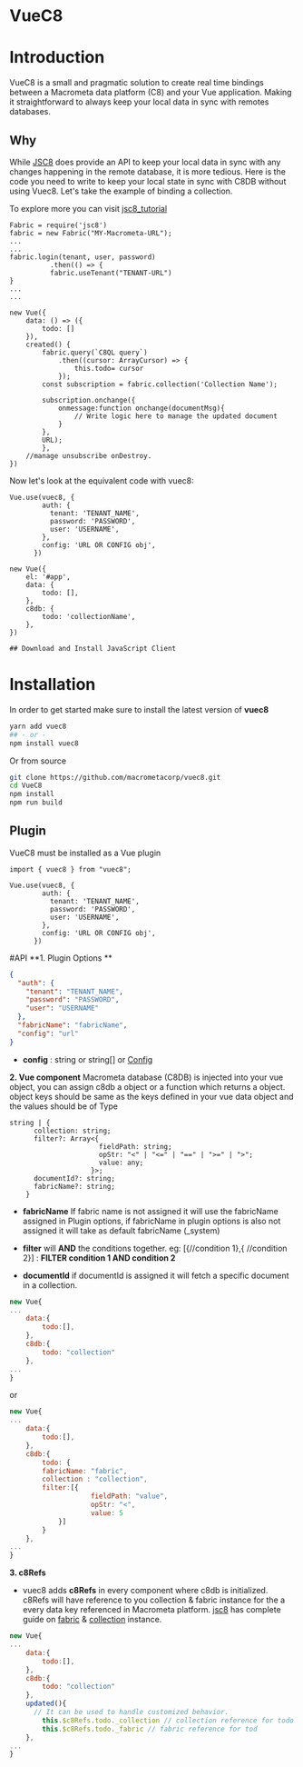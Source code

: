 # VueC8

# Introduction

VueC8 is a small and pragmatic solution to create real time bindings between a Macrometa data platform (C8) and your Vue application. Making it straightforward to always keep your local data in sync with remotes databases.

## Why

While [JSC8](https://github.com/macrometacorp/jsC8 'JSC8') does provide an API to keep your local data in sync with any changes happening in the remote database, it is more tedious. Here is the code you need to write to keep your local state in sync with C8DB without using Vuec8. Let's take the example of binding a collection.

To explore more you can visit [jsc8_tutorial](https://cdn.document360.io/d1a6730a-fd70-4f0a-a08d-dfa28ca8b958/Images/Documentation/pyc8_tutorial.png)

    Fabric = require('jsc8')
    fabric = new Fabric("MY-Macrometa-URL");
    ...
    ...
    fabric.login(tenant, user, password)
              .then(() => {
              fabric.useTenant("TENANT-URL")
    }
    ...
    ...

    new Vue({
    	data: () => ({
    		todo: []
    	}),
    	created() {
    		fabric.query(`C8QL query`)
        		.then((cursor: ArrayCursor) => {
    				this.todo= cursor
    			});
    		const subscription = fabric.collection('Collection Name');

    		subscription.onchange({
    			onmessage:function onchange(documentMsg){
    				// Write logic here to manage the updated document
    			}
    		},
    		URL);
    		},
    	//manage unsubscribe onDestroy.
    })

Now let's look at the equivalent code with vuec8:

    Vue.use(vuec8, {
            auth: {
              tenant: 'TENANT_NAME',
              password: 'PASSWORD',
              user: 'USERNAME',
            },
            config: 'URL OR CONFIG obj',
          })

    new Vue({
    	el: '#app',
    	data: {
    		todo: [],
    	},
    	c8db: {
    		todo: 'collectionName',
    	},
    })

    ## Download and Install JavaScript Client

# Installation

In order to get started make sure to install the latest version of **vuec8**

```bash
yarn add vuec8
## - or -
npm install vuec8
```

Or from source

```bash
git clone https://github.com/macrometacorp/vuec8.git
cd VueC8
npm install
npm run build
```

## Plugin

VueC8 must be installed as a Vue plugin

    import { vuec8 } from "vuec8";

    Vue.use(vuec8, {
            auth: {
              tenant: 'TENANT_NAME',
              password: 'PASSWORD',
              user: 'USERNAME',
            },
            config: 'URL OR CONFIG obj',
          })

#API
**1. Plugin Options **

```json
{
  "auth": {
    "tenant": "TENANT_NAME",
    "password": "PASSWORD",
    "user": "USERNAME"
  },
  "fabricName": "fabricName",
  "config": "url"
}
```

- **config** : string or string[] or [Config](https://github.com/Macrometacorp/jsC8/blob/master/src/connection.ts#L66 'Config')

**2. Vue component**
Macrometa database (C8DB) is injected into your vue object, you can assign c8db a object or a function which returns a object. object keys should be same as the keys defined in your vue data object and the values should be of Type

```
string | {
      collection: string;
      filter?: Array<{
					  fieldPath: string;
					  opStr: "<" | "<=" | "==" | ">=" | ">";
					  value: any;
					}>;
      documentId?: string;
      fabricName?: string;
    }
```

- **fabricName** If fabric name is not assigned it will use the fabricName assigned in Plugin options, if fabricName in plugin options is also not assigned it will take as default fabricName (\_system)

- **filter** will **AND** the conditions together.
  eg: [{//condition 1},{ //condition 2}] : **FILTER condition 1 AND condition 2**

- **documentId** if documentId is assigned it will fetch a specific document in a collection.

```javascript
new Vue{
...
	data:{
		todo:[],
	},
	c8db:{
		todo: "collection"
	},
...
}
```

or

```javascript
new Vue{
...
	data:{
		todo:[],
	},
	c8db:{
		todo: {
		fabricName: "fabric",
		collection : "collection",
		filter:[{
					fieldPath: "value",
					opStr: "<",
					value: 5
			}]
		}
	},
...
}
```

**3. c8Refs**

- vuec8 adds **c8Refs** in every component where c8db is initialized. c8Refs will have reference to you collection & fabric instance for the a every data key referenced in Macrometa platform.
  [jsc8](https://github.com/Macrometacorp/jsC8 'jsc8') has complete guide on [fabric](https://github.com/Macrometacorp/jsC8/blob/master/docs/Reference/Database/FabricManipulation.mdhttp:// 'fabric') & [collection](https://github.com/Macrometacorp/jsC8/tree/master/docs/Reference/Collection 'collection') instance.

```javascript
new Vue{
...
	data:{
		todo:[],
	},
	c8db:{
		todo: "collection"
	},
	updated(){
	  // It can be used to handle customized behavior.
		this.$c8Refs.todo._collection // collection reference for todo
		this.$c8Refs.todo._fabric // fabric reference for tod
	},
...
}
```
